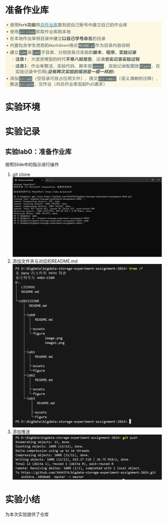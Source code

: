# 准备作业库

![alt text](./figure/image.png)

# 实验环境

# 实验记录

## 实验lab0：准备作业库
按照Slide中的指示进行操作
1. git clone
    ![alt text](./figure/image1.png)
2. 添加文件夹与对应的README.md
   ![alt text](./figure/image2.png)
3. 添加推送
    ![alt text](./figure/image3.png)
# 实验小结
为本次实验提供了仓库